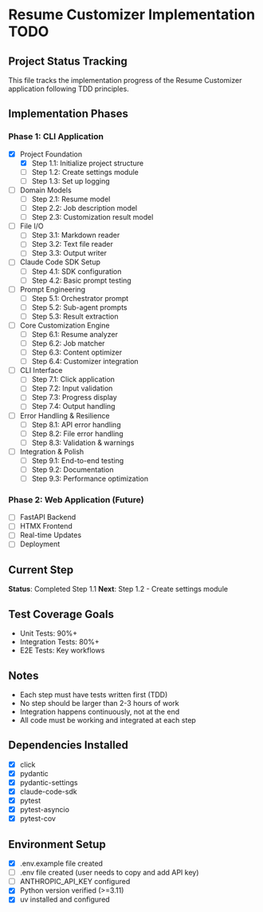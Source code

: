 # Resume Customizer Implementation TODO

## Project Status Tracking

This file tracks the implementation progress of the Resume Customizer application following TDD principles.

## Implementation Phases

### Phase 1: CLI Application
- [x] Project Foundation
  - [x] Step 1.1: Initialize project structure
  - [ ] Step 1.2: Create settings module
  - [ ] Step 1.3: Set up logging
- [ ] Domain Models
  - [ ] Step 2.1: Resume model
  - [ ] Step 2.2: Job description model
  - [ ] Step 2.3: Customization result model
- [ ] File I/O
  - [ ] Step 3.1: Markdown reader
  - [ ] Step 3.2: Text file reader
  - [ ] Step 3.3: Output writer
- [ ] Claude Code SDK Setup
  - [ ] Step 4.1: SDK configuration
  - [ ] Step 4.2: Basic prompt testing
- [ ] Prompt Engineering
  - [ ] Step 5.1: Orchestrator prompt
  - [ ] Step 5.2: Sub-agent prompts
  - [ ] Step 5.3: Result extraction
- [ ] Core Customization Engine
  - [ ] Step 6.1: Resume analyzer
  - [ ] Step 6.2: Job matcher
  - [ ] Step 6.3: Content optimizer
  - [ ] Step 6.4: Customizer integration
- [ ] CLI Interface
  - [ ] Step 7.1: Click application
  - [ ] Step 7.2: Input validation
  - [ ] Step 7.3: Progress display
  - [ ] Step 7.4: Output handling
- [ ] Error Handling & Resilience
  - [ ] Step 8.1: API error handling
  - [ ] Step 8.2: File error handling
  - [ ] Step 8.3: Validation & warnings
- [ ] Integration & Polish
  - [ ] Step 9.1: End-to-end testing
  - [ ] Step 9.2: Documentation
  - [ ] Step 9.3: Performance optimization

### Phase 2: Web Application (Future)
- [ ] FastAPI Backend
- [ ] HTMX Frontend
- [ ] Real-time Updates
- [ ] Deployment

## Current Step
**Status**: Completed Step 1.1
**Next**: Step 1.2 - Create settings module

## Test Coverage Goals
- Unit Tests: 90%+
- Integration Tests: 80%+
- E2E Tests: Key workflows

## Notes
- Each step must have tests written first (TDD)
- No step should be larger than 2-3 hours of work
- Integration happens continuously, not at the end
- All code must be working and integrated at each step

## Dependencies Installed
- [x] click
- [x] pydantic
- [x] pydantic-settings
- [x] claude-code-sdk
- [x] pytest
- [x] pytest-asyncio
- [x] pytest-cov

## Environment Setup
- [x] .env.example file created
- [ ] .env file created (user needs to copy and add API key)
- [ ] ANTHROPIC_API_KEY configured
- [x] Python version verified (>=3.11)
- [x] uv installed and configured